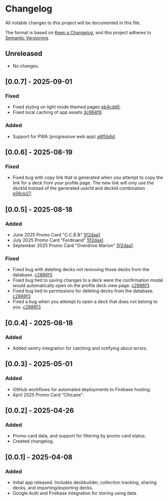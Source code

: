 # Changelog

All notable changes to this project will be documented in this file.

The format is based on [Keep a Changelog](https://keepachangelog.com/en/1.1.0/),
and this project adheres to [Semantic Versioning](https://semver.org/spec/v2.0.0.html).

## Unreleased

- No changes.

## [0.0.7] - 2025-09-01

### Fixed

- Fixed styling on light mode themed pages [eb4cdd5](https://github.com/scottwestover/backrooms-tcg-deck-builder/commit/eb4cdd525e28282dbff563066de376655b8eb8c0).
- Fixed local caching of app assets [3c984f9](https://github.com/scottwestover/backrooms-tcg-deck-builder/commit/3c984f915e11d487b9fa3f38bcde992980dc9664).

### Added

- Support for PWA (progressive web app) [a8f5b6d](https://github.com/scottwestover/backrooms-tcg-deck-builder/commit/a8f5b6dffe90324fea7552a6b20ced3fe45e5993).

## [0.0.6] - 2025-08-19

### Fixed

- Fixed bug with copy link that is generated when you attempt to copy the link for a deck from your profile page. The new link will only use the deckId instead of the generated userId and deckId combination [e56cb27](https://github.com/scottwestover/backrooms-tcg-deck-builder/pull/36/commits/e56cb27349acdb847609cec5ed901843f93e1a07).

## [0.0.5] - 2025-08-18

### Added

- June 2025 Promo Card "C.C.B.B" [5f2daa1](https://github.com/scottwestover/backrooms-tcg-deck-builder/pull/34/commits/5f2daa19d99f5a6b296dd6fa1d50d6dd0dea6ccf).
- July 2025 Promo Card "Ferdinand" [5f2daa1](https://github.com/scottwestover/backrooms-tcg-deck-builder/pull/34/commits/5f2daa19d99f5a6b296dd6fa1d50d6dd0dea6ccf).
- September 2025 Promo Card "Overdrive Marion" [5f2daa1](https://github.com/scottwestover/backrooms-tcg-deck-builder/pull/34/commits/5f2daa19d99f5a6b296dd6fa1d50d6dd0dea6ccf).

### Fixed

- Fixed bug with deleting decks not removing those decks from the database. [c2886f3](https://github.com/scottwestover/backrooms-tcg-deck-builder/pull/34/commits/c2886f354f58c43809e3667de848adaa74b6310e)
- Fixed bug tied to saving changes to a deck were the confirmation modal would automatically open on the profile deck view page. [c2886f3](https://github.com/scottwestover/backrooms-tcg-deck-builder/pull/34/commits/c2886f354f58c43809e3667de848adaa74b6310e)
- Fixed bug tied to permissions for deleting decks from the database. [c2886f3](https://github.com/scottwestover/backrooms-tcg-deck-builder/pull/34/commits/c2886f354f58c43809e3667de848adaa74b6310e)
- Fixed a bug when you attempt to open a deck that does not belong to you. [c2886f3](https://github.com/scottwestover/backrooms-tcg-deck-builder/pull/34/commits/c2886f354f58c43809e3667de848adaa74b6310e)

## [0.0.4] - 2025-08-18

### Added

- Added sentry integration for catching and notifying about errors.

## [0.0.3] - 2025-05-01

### Added

- GitHub workflows for automated deployments to Firebase hosting.
- April 2025 Promo Card "Chicane".

## [0.0.2] - 2025-04-26

### Added

- Promo card data, and support for filtering by promo card status.
- Created changelog.

## [0.0.1] - 2025-04-08

### Added

- Initial app released. Includes deckbuilder, collection tracking, sharing decks, and importing/exporting decks.
- Google Auth and Firebase integration for storing using data.
